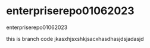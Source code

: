 # enterpriserepo01062023
enterpriserepo01062023

this is branch code jkasxhjsxshkjsacxhasdhasjdsjadasjd
